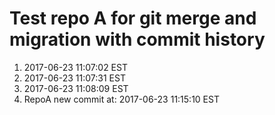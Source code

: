 # Test repo A for git merge and migration with commit history

1. 2017-06-23 11:07:02 EST 
1. 2017-06-23 11:07:31 EST
1. 2017-06-23 11:08:09 EST
1. RepoA new commit at: 2017-06-23 11:15:10 EST
